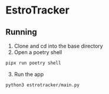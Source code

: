 # EstroTracker

## Running
1. Clone and cd into the base directory
2. Open a poetry shell 
```bash
pipx run poetry shell
```
3. Run the app
```bash
python3 estrotracker/main.py
```
